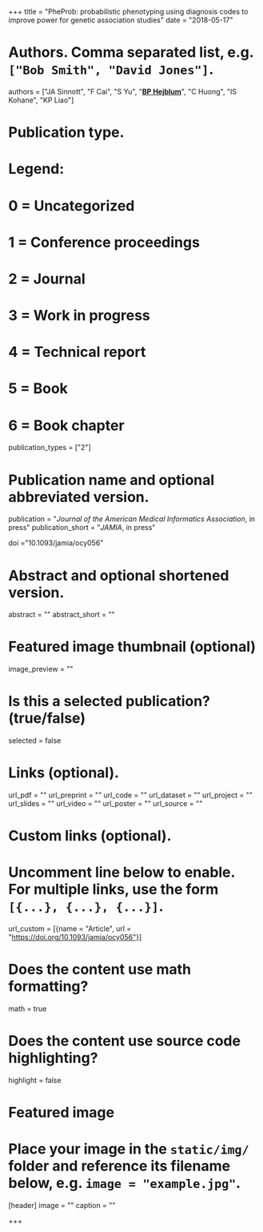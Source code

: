 +++
title = "PheProb: probabilistic phenotyping using diagnosis codes to improve power for genetic association studies"
date = "2018-05-17"



# Authors. Comma separated list, e.g. `["Bob Smith", "David Jones"]`.
authors = ["JA Sinnott", "F Cai", "S Yu", "<u>**BP Hejblum**</u>", "C Huong", "IS Kohane", "KP Liao"]
# Publication type.
# Legend:
# 0 = Uncategorized
# 1 = Conference proceedings
# 2 = Journal
# 3 = Work in progress
# 4 = Technical report
# 5 = Book
# 6 = Book chapter
publication_types = ["2"]

# Publication name and optional abbreviated version.
publication = "*Journal of the American Medical Informatics Association*, in press"
publication_short = "*JAMIA*, in press"

doi ="10.1093/jamia/ocy056"

# Abstract and optional shortened version.
abstract = ""
abstract_short = ""

# Featured image thumbnail (optional)
image_preview = ""

# Is this a selected publication? (true/false)
selected = false

# Links (optional).
url_pdf = ""
url_preprint = ""
url_code = ""
url_dataset = ""
url_project = ""
url_slides = ""
url_video = ""
url_poster = ""
url_source = ""

# Custom links (optional).
# Uncomment line below to enable. For multiple links, use the form `[{...}, {...}, {...}]`.
url_custom = [{name = "Article", url = "https://doi.org/10.1093/jamia/ocy056"}]

# Does the content use math formatting?
math = true

# Does the content use source code highlighting?
highlight = false

# Featured image
# Place your image in the `static/img/` folder and reference its filename below, e.g. `image = "example.jpg"`.
[header]
image = ""
caption = ""

+++
